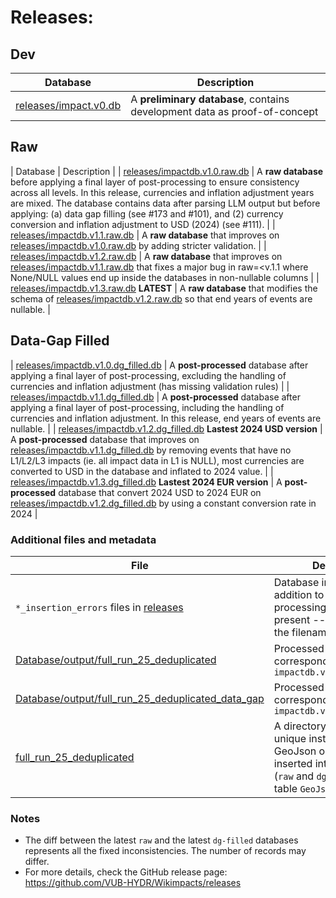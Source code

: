 # Releases:

## Dev

| Database    | Description |
| -------- | ------- |
| [releases/impact.v0.db](releases/impact.v0.db)  | A **preliminary database**, contains development data as proof-of-concept |

## Raw

| Database    | Description |
| [releases/impactdb.v1.0.raw.db](releases/impactdb.v1.0.raw.db)  | A **raw database** before applying a final layer of post-processing to ensure consistency across all levels. In this release, currencies and inflation adjustment years are mixed. The database contains data after parsing LLM output but before applying: (a) data gap filling (see #173 and #101), and (2) currency conversion and inflation adjustment to USD (2024) (see #111). |
| [releases/impactdb.v1.1.raw.db](releases/impactdb.v1.1.raw.db)  | A **raw database** that improves on [releases/impactdb.v1.0.raw.db](releases/impactdb.v1.0.raw.db) by adding stricter validation. |
| [releases/impactdb.v1.2.raw.db](releases/impactdb.v1.2.raw.db)  | A **raw database** that improves on [releases/impactdb.v1.1.raw.db](releases/impactdb.v1.0.raw.db) that fixes a major bug in raw=<v.1.1 where None/NULL values end up inside the databases in non-nullable columns |
| [releases/impactdb.v1.3.raw.db](releases/impactdb.v1.3.raw.db) **LATEST** | A **raw database** that modifies the schema of [releases/impactdb.v1.2.raw.db](releases/impactdb.v1.0.raw.db) so that end years of events are nullable.  |

## Data-Gap Filled

| [releases/impactdb.v1.0.dg_filled.db](releases/impactdb.v1.0.dg_filled.db)  | A **post-processed** database after applying a final layer of post-processing, excluding the handling of currencies and inflation adjustment (has missing validation rules) |
| [releases/impactdb.v1.1.dg_filled.db](releases/impactdb.v1.1.dg_filled.db) | A **post-processed** database after applying a final layer of post-processing, including the handling of currencies and inflation adjustment. In this release, end years of events are nullable. |
| [releases/impactdb.v1.2.dg_filled.db](releases/impactdb.v1.1.dg_filled.db) **Lastest 2024 USD version** | A **post-processed** database that improves on [releases/impactdb.v1.1.dg_filled.db](releases/impactdb.v1.1.dg_filled.db) by removing events that have no L1/L2/L3 impacts (ie. all impact data in L1 is NULL), most currencies are converted to USD in the database and inflated to 2024 value. |
| [releases/impactdb.v1.3.dg_filled.db](releases/impactdb.v1.1.dg_filled.db) **Lastest 2024 EUR version** | A **post-processed** database that convert 2024 USD to 2024 EUR on [releases/impactdb.v1.2.dg_filled.db](releases/impactdb.v1.1.dg_filled.db) by using a constant conversion rate in 2024 |

### Additional files and metadata
| File    | Description |
| -------- | ------- |
| `*_insertion_errors` files in [releases](releases) | Database insertion errors in addition to the post-processing log file if present -- the version is in the filename |
| [Database/output/full_run_25_deduplicated](Database/output/full_run_25_deduplicated) | Processed LLM output corresponding to database `impactdb.v1.*.raw.db`|
| [Database/output/full_run_25_deduplicated_data_gap](Database/output/full_run_25_deduplicated_data_gap) | Processed LLM output corresponding to database `impactdb.v1.*.dg_filled.db`|
| [full_run_25_deduplicated](full_run_25_deduplicated) | A directory containing all unique instances of GeoJson objects. These are inserted into the databases (`raw` and `dg_filled`) in the table `GeoJson_Obj` if present. |

### Notes

- The diff between the latest `raw` and the latest `dg-filled` databases represents all the fixed inconsistencies. The number of records may differ.
- For more details, check the GitHub release page: https://github.com/VUB-HYDR/Wikimpacts/releases
